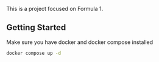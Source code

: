 This is a project focused on Formula 1.

## Getting Started

Make sure you have docker and docker compose installed

```bash
docker compose up -d
```
